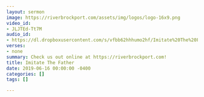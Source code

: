 ```yaml
---
layout: sermon
image: https://riverbrockport.com/assets/img/logos/logo-16x9.png
video_id:
- JLJTEd-Tt7M
audio_id:
- https://dl.dropboxusercontent.com/s/vfbb62hhhumo2hf/Imitate%20The%20Father.mp3?dl=0
verses:
- none
summary: Check us out online at https://riverbrockport.com!
title: Imitate The Father
date: 2019-06-16 00:00:00 -0400
categories: []
tags: []

---
```


